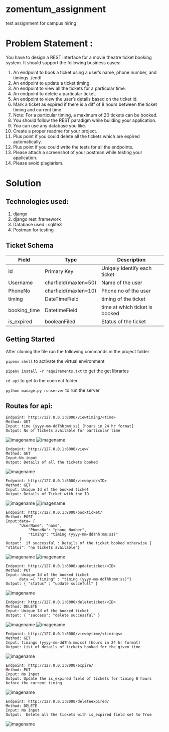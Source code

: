# zomentum_assignment
test assignment for campus hiring

# Problem Statement :
You have to design a REST interface for a movie theatre ticket booking system. It should support the following business cases:

1. An endpoint to book a ticket using a user’s name, phone number, and timings. /endl
2. An endpoint to update a ticket timing.
3. An endpoint to view all the tickets for a particular time.
4. An endpoint to delete a particular ticket.
5. An endpoint to view the user’s details based on the ticket id.
6. Mark a ticket as expired if there is a diff of 8 hours between the ticket timing and current time.
7. Note: For a particular timing, a maximum of 20 tickets can be booked.
8. You should follow the REST paradigm while building your application.
9. You can use any database you like.
10. Create a proper readme for your project.
11. Plus point if you could delete all the tickets which are expired automatically.
12. Plus point if you could write the tests for all the endpoints.
13. Please attach a screenshot of your postman while testing your application.
14. Please avoid plagiarism.


# Solution
## Technologies used:

1. django
2. django rest_framework
3. Database used : sqlite3
4. Postman for testing

## Ticket Schema
|Field|Type|Description|
|-----|----|-----------|
|Id|Primary Key|Uniqely Identify each ticket|
|Username|charfield(maxlen=50)|Name of the user|
|PhoneNo|charfield(maxlen=10)|Phone no of the user|
|timing|DateTimeField|timing of the ticket|
|booking_time|DatetimeField|time at which ticket is booked|
|is_expired|booleanFiled|Status of the ticket|

## Getting Started
After cloning the file run the following commands in the project folder

`pipenv shell` to activate the virtual environment

`pipenv install -r requirements.txt` to get the get libraries

`cd api` to get to the coerrect folder

`python manage.py runserver` to run the server 

## Routes for api:
```
Endpoint: http://127.0.0.1:8000/viewtiming/<time>
Method: GET
Input: time (yyyy-mm-ddThh:mm:ss) [hours in 24 hr format]
Output: No of Tickets available for particular time
```
![imagename](1.check_no_of_ticks_avail_at_time.PNG)
![imagename](2.no_tickets_available_all_20_booked.PNG)
```
Endpoint: http://127.0.0.1:8000/view/
Method: GET
Input:No input
Output: Details of all the tickets booked
```
![imagename](3.view_all_tickets_booked.PNG)
```
Endpoint: http://127.0.0.1:8000/viewbyid/<ID>
Method: GET
Input: Unique Id of the booked ticket
Output: Details of Ticket with the ID
```
![imagename](4.view_ticket_by_id.PNG)
![imagename](5.view_ticket_by_id_not_availabe.PNG)
```
Endpoint: http://127.0.0.1:8000/bookticket/
Method: POST
Input:data= {
	  "UserName": "name",
          "PhoneNo": "phone Number",
          "timing": "timing (yyyy-mm-ddThh:mm:ss)"
      }
Output:  if successful : Details of the ticket booked otherwise { "status": "no tickets available"} 
```
![imagename](7.Book_new_ticket.PNG)
![imagename](7.book_ticket_for_time_not_available.PNG)
```
Endpoint: http://127.0.0.1:8000/updateticket/<ID>
Method: PUT
Input: Unique Id of the booked ticket
      data ={ "timing" : "timing (yyyy-mm-ddThh:mm:ss)"}
Output: { "status" : "update succefull" }
```
![imagename](8.update_timing_of_ticket.PNG)
```
Endpoint: http://127.0.0.1:8000/deleteticket/<ID>
Method: DELETE
Input: Unique Id of the booked ticket
Output: { "success": "delete successful" }
```
![imagename](9.delete_ticket_by_id.PNG)
![imagename](10.delete_ticket_not_found.PNG)
```
Endpoint: http://127.0.0.1:8000/viewbytime/<timings>
Method: GET
Input: timings (yyyy-mm-ddThh:mm:ss) [hours in 24 hr format]
Output: List of details of tickets booked for the given time 
```
![imagename](6.view_list_by_timing.PNG)
```
Endpoint: http://127.0.0.1:8000/expire/
Method: PUT
Input: No Input
Output: Update the is_expired field of tickets for timing 8 hours before the current timing 
```
![imagename](11.update_to_expired_befor_8hrs.PNG)
```
Endpoint: http://127.0.0.1:8000/deleteexpired/
Method: DELETE
Input: No Input
Output:  Delete all the tickets with is_expired field set to True
```
![imagename](12.delete_expired_ticket.PNG)













